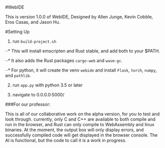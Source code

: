 #WebIDE

This is version 1.0.0 of WebIDE, Designed by Allen Junge, Kevin Cobble, Eros Casas, and Jason Hu.

#Setting Up

1. run `build-project.sh`

⋅⋅* This will install emscripten and Rust stable, and add both to your $PATH.

⋅⋅* It also adds the Rust packages `cargo-web` and `wasm-gc`.

⋅⋅* For python, it will create the venv `webide` and install `Flask`, `torch`, `numpy`, and `pathlib`.

2. run `app.py` with python 3.5 or later

3. navigate to 0.0.0.0:5000/

###For our professor:

  This is all of our collaborative work on the alpha version, for you to test and look through.
  currently, only C and C++ are available to both compile and run in the browser, and Rust
  can only compile to WebAssembly and linux binaries. At the moment, the output box will only
  display errors, and successfully compiled code will get displayed in the browser console.
  The AI is functional, but the code to call it is a work in progress.

